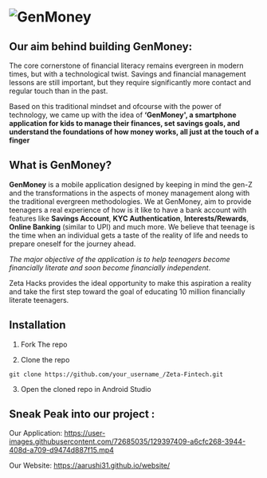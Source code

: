 # ![GenMoney](https://user-images.githubusercontent.com/72685035/131101134-f78ab1af-f912-4170-bb85-61afe603e35a.png)

## Our aim behind building GenMoney:

The core cornerstone of financial literacy remains evergreen in modern times, but with a technological twist. Savings and financial management lessons are still important, but they require significantly more contact and regular touch than in the past.

Based on this traditional mindset and ofcourse with the power of technology, we came up with the idea of **‘GenMoney', a smartphone application for kids to manage their finances, set savings goals, and understand the foundations of how money works, all just at the touch of a finger**

## What is GenMoney?

**GenMoney** is a mobile application designed by keeping in mind the gen-Z and the transformations in the aspects of money management along with the traditional 
evergreen methodologies. We at GenMoney, aim to provide teenagers a real experience of how is it like to have a bank account with features like **Savings Account**, 
**KYC Authentication**, **Interests/Rewards**, **Online Banking** (similar to UPI) and much more. 
We believe that teenage is the time when an individual gets a taste of the reality of life and needs to prepare oneself for the journey ahead. 

*The major objective of the application is to help teenagers become financially literate and soon become financially independent*. 

Zeta Hacks provides the ideal opportunity to make this aspiration a reality and take the first step toward the goal of educating 10 million financially literate teenagers.

## Installation 

1. Fork The repo 

2. Clone the repo 
```
git clone https://github.com/your_username_/Zeta-Fintech.git
```
3. Open the cloned repo in Android Studio 

## Sneak Peak into our project : 

Our Application: https://user-images.githubusercontent.com/72685035/129397409-a6cfc268-3944-408d-a709-d9474d887f15.mp4

Our Website: https://aarushi31.github.io/website/





